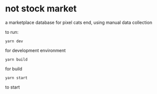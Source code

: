 # not stock market

a marketplace database for pixel cats end, using manual data collection

to run:

```
yarn dev
```
for development environment

```
yarn build
```
for build

```
yarn start
```
to start
